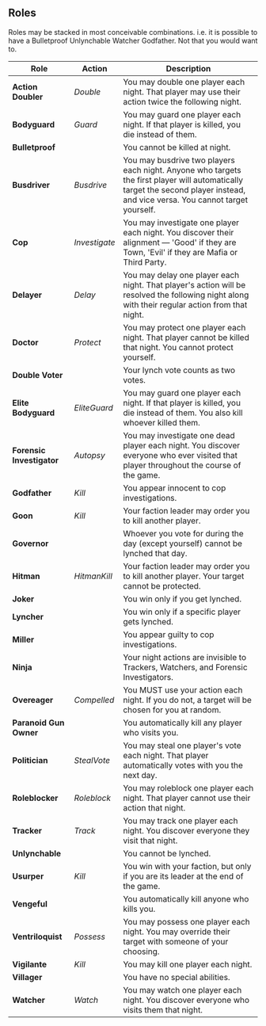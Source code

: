 Roles
-----

Roles may be stacked in most conceivable combinations. i.e. it is possible to
have a Bulletproof Unlynchable Watcher Godfather. Not that you would want to.


| Role | Action | Description |
| ---- | ------ | ----------- |
| **Action Doubler** | *Double* | You may double one player each night. That player may use their action twice the following night. |
| **Bodyguard** | *Guard* | You may guard one player each night. If that player is killed, you die instead of them. |
| **Bulletproof** |  | You cannot be killed at night. |
| **Busdriver** | *Busdrive* | You may busdrive two players each night. Anyone who targets the first player will automatically target the second player instead, and vice versa. You cannot target yourself. |
| **Cop** | *Investigate* | You may investigate one player each night. You discover their alignment — 'Good' if they are Town, 'Evil' if they are Mafia or Third Party. |
| **Delayer** | *Delay* | You may delay one player each night. That player's action will be resolved the following night along with their regular action from that night. |
| **Doctor** | *Protect* | You may protect one player each night. That player cannot be killed that night. You cannot protect yourself. |
| **Double Voter** |  | Your lynch vote counts as two votes. |
| **Elite Bodyguard** | *EliteGuard* | You may guard one player each night. If that player is killed, you die instead of them. You also kill whoever killed them. |
| **Forensic Investigator** | *Autopsy* | You may investigate one dead player each night. You discover everyone who ever visited that player throughout the course of the game. |
| **Godfather** | *Kill* | You appear innocent to cop investigations. |
| **Goon** | *Kill* | Your faction leader may order you to kill another player. |
| **Governor** |  | Whoever you vote for during the day (except yourself) cannot be lynched that day. |
| **Hitman** | *HitmanKill* | Your faction leader may order you to kill another player. Your target cannot be protected. |
| **Joker** |  | You win only if you get lynched. |
| **Lyncher** |  | You win only if a specific player gets lynched. |
| **Miller** |  | You appear guilty to cop investigations. |
| **Ninja** |  | Your night actions are invisible to Trackers, Watchers, and Forensic Investigators. |
| **Overeager** | *Compelled* | You MUST use your action each night. If you do not, a target will be chosen for you at random. |
| **Paranoid Gun Owner** |  | You automatically kill any player who visits you. |
| **Politician** | *StealVote* | You may steal one player's vote each night. That player automatically votes with you the next day. |
| **Roleblocker** | *Roleblock* | You may roleblock one player each night. That player cannot use their action that night. |
| **Tracker** | *Track* | You may track one player each night. You discover everyone they visit that night. |
| **Unlynchable** |  | You cannot be lynched. |
| **Usurper** | *Kill* | You win with your faction, but only if you are its leader at the end of the game. |
| **Vengeful** |  | You automatically kill anyone who kills you. |
| **Ventriloquist** | *Possess* | You may possess one player each night. You may override their target with someone of your choosing. |
| **Vigilante** | *Kill* | You may kill one player each night. |
| **Villager** |  | You have no special abilities. |
| **Watcher** | *Watch* | You may watch one player each night. You discover everyone who visits them that night. |
